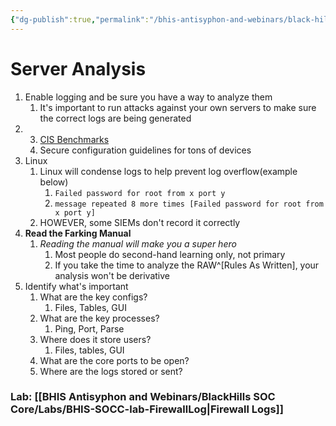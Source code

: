 ```yaml
---
{"dg-publish":true,"permalink":"/bhis-antisyphon-and-webinars/black-hills-soc-core/topics/socc-04-server-log-analysis/"}
---
```


# Server Analysis
1. Enable logging and be sure you have a way to analyze them
	1. It's important to run attacks against your own servers to make sure the correct logs are being generated
2. 3. [CIS Benchmarks](https://www.cisecurity.org/cis-benchmarks)
	1. Secure configuration guidelines for tons of devices
3. Linux
	1. Linux will condense logs to help prevent log overflow(example below)
		1. `Failed password for root from x port y`
		2. `message repeated 8 more times [Failed password for root from x port y]`
	2. HOWEVER, some SIEMs don't record it correctly
4. **Read the Farking Manual**
	1. *Reading the manual will make you a super hero*
		1. Most people do second-hand learning only, not primary
		2. If you take the time to analyze the RAW^[Rules As Written], your analysis won't be derivative
5. Identify what's important
	1. What are the key configs?
		1. Files, Tables, GUI
	2. What are the key processes?
		1. Ping, Port, Parse
	3. Where does it store users?
		1. Files, tables, GUI
	4. What are the core ports to be open?
	5. Where are the logs stored or sent?


### Lab: [[BHIS Antisyphon and Webinars/BlackHills SOC Core/Labs/BHIS-SOCC-lab-FirewallLog\|Firewall Logs]]
